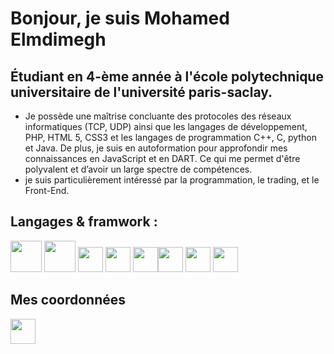 #  Bonjour, je suis Mohamed Elmdimegh 


## Étudiant en 4-ème année à l'école polytechnique universitaire de l'université paris-saclay.

* Je possède une maîtrise concluante des protocoles des réseaux informatiques (TCP, UDP) ainsi que les langages de développement, PHP, HTML 5, CSS3 et les langages de programmation C++, C, python et Java. De plus, je suis en autoformation pour approfondir mes connaissances en JavaScript et en DART. Ce qui me permet d'être polyvalent et d’avoir un large spectre de compétences.
* je suis particulièrement intéressé par la programmation, le trading, et le Front-End.


## Langages & framwork :

<img src="https://user-images.githubusercontent.com/98128042/177055983-5398ba3a-87d3-4654-b7fb-b663e0bce901.png" width="50" height="50"> <img src="https://user-images.githubusercontent.com/98128042/177056099-5f912892-96eb-4720-91eb-314d92514620.svg" width="50" height="50"> <img src="https://user-images.githubusercontent.com/98128042/177056168-9d334edb-2868-4dc0-bd40-5b8b3ae96b60.svg" width="40" height="40">  <img src="https://user-images.githubusercontent.com/98128042/177056144-b13dca21-482f-4b15-bc26-160264d537de.svg" width="40" height="40"> <img src="https://user-images.githubusercontent.com/98128042/177056199-687fe5db-9e09-4905-9138-ba65e0c3a1a4.svg" width="40" height="40"><img src="https://user-images.githubusercontent.com/98128042/177056748-b128daab-a056-41bf-9480-e120ddb7e15b.png" width="40" height="40"> <img src="https://user-images.githubusercontent.com/98128042/179809031-d5369f4f-2066-49b1-af2c-874cc93f571b.png" width="40" height="40"> <img src="https://user-images.githubusercontent.com/98128042/177724979-4288af11-0fc5-440f-9569-50209aefcec2.png" width="40" height="40">

## Mes coordonnées

<a href="https://www.linkedin.com/in/elmdimegh-mohamed/"><img src="https://user-images.githubusercontent.com/98128042/177056614-f2a4065e-c199-4070-b243-eaa20481008b.png"  width="40" height="40"></a>
